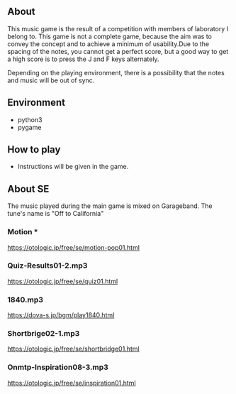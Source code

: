 ## About
This music game is the result of a competition with members of laboratory I belong to. This game is not a complete game, because the aim was to convey the concept and to achieve a minimum of usability.Due to the spacing of the notes, you cannot get a perfect score, but a good way to get a high score is to press the J and F keys alternately.

Depending on the playing environment, there is a possibility that the notes and music will be out of sync.
## Environment
- python3
- pygame

## How to play
- Instructions will be given in the game.

## About SE
The music played during the main game is mixed on Garageband.
The tune's name is "Off to California"

### Motion *
https://otologic.jp/free/se/motion-pop01.html

### Quiz-Results01-2.mp3
https://otologic.jp/free/se/quiz01.html

### 1840.mp3
https://dova-s.jp/bgm/play1840.html

### Shortbrige02-1.mp3
https://otologic.jp/free/se/shortbridge01.html

### Onmtp-Inspiration08-3.mp3
https://otologic.jp/free/se/inspiration01.html
